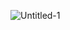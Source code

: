 ![Untitled-1](https://user-images.githubusercontent.com/52659572/120911010-d4e93200-c683-11eb-8389-854faf815400.png)
